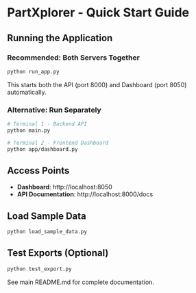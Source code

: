 # PartXplorer - Quick Start Guide

## Running the Application

### Recommended: Both Servers Together
```bash
python run_app.py
```
This starts both the API (port 8000) and Dashboard (port 8050) automatically.

### Alternative: Run Separately
```bash
# Terminal 1 - Backend API
python main.py

# Terminal 2 - Frontend Dashboard  
python app/dashboard.py
```

## Access Points
- **Dashboard**: http://localhost:8050
- **API Documentation**: http://localhost:8000/docs

## Load Sample Data
```bash
python load_sample_data.py
```

## Test Exports (Optional)
```bash
python test_export.py
```

See main README.md for complete documentation. 